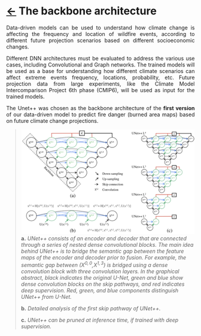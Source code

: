 # [&larr;](../README.md) The backbone architecture

<p align="justify"> Data-driven models can be used to understand how climate change is affecting the frequency and location of wildfire events, according to different future projection scenarios based on different socioeconomic changes.</p>

<p align="justify"> Different DNN architectures must be evaluated to address the various use cases, including Convolutional and Graph networks. The trained models will be used as a base for understanding how different climate scenarios can affect extreme events frequency, locations, probability, etc. Future projection data from large experiments, like the Climate Model Intercomparison Project 6th phase (CMIP6), will be used as input for the trained models. </p>

<p align="justify"> The <a href="https://arxiv.org/abs/1807.10165" style="text-decoration:none;"> Unet++ </a> was chosen as the backbone architecture of the <b>first version</b> of our data-driven model to predict fire danger (burned area maps) based on future climate change projections.</p>
 
> [![Unet++](../images/unetpp_paper.png)]()
>**a.** _UNet++ consists of an encoder and decoder that are connected through a series of nested dense convolutional blocks. The main idea behind UNet++ is to bridge the semantic gap between the feature maps of the encoder and decoder prior to fusion. For example, the semantic gap between ($X^{0,0}$,$X^{1,3}$) is bridged using a dense convolution block with three convolution layers. In the graphical abstract, black indicates the original U-Net, green and blue show dense convolution blocks on the skip pathways, and red indicates deep supervision. Red, green, and blue components distinguish UNet++ from U-Net._
>
> **b.** _Detailed analysis of the first skip pathway of UNet++._
>
> **c.** _UNet++ can be pruned at inference time, if trained with deep supervision._



